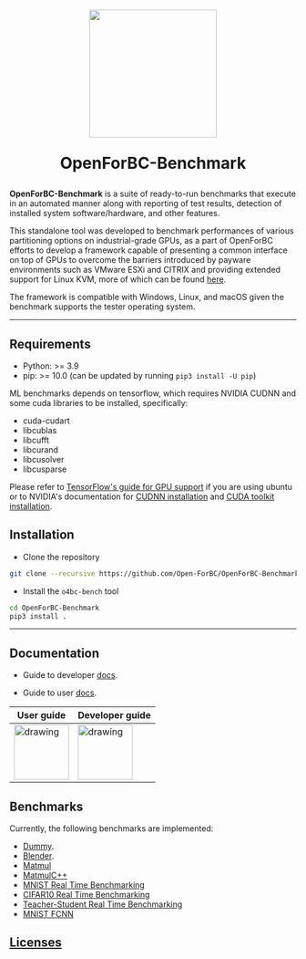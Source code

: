 <h1  align="center">

<img  src="https://i.imgur.com/l4DGFEw.png"  width="224px"/><br/>

<p>OpenForBC-Benchmark</p>

</h1>

**OpenForBC-Benchmark** is a suite of ready-to-run benchmarks that execute in an automated manner along with reporting of test results, detection of installed system software/hardware, and other features.

This standalone tool was developed to benchmark performances of various partitioning options on industrial-grade GPUs, as a part of OpenForBC efforts to develop a framework capable of presenting a common interface on top of GPUs to overcome the barriers introduced by payware environments such as VMware ESXi and CITRIX and providing extended support for Linux KVM, more of which can be found [here](https://hackmd.io/@gfronze/r1j6FIb9U).

The framework is compatible with Windows, Linux, and macOS given the benchmark supports the tester operating system.
___

## Requirements

-   Python: >= 3.9
-   pip: >= 10.0 (can be updated by running `pip3 install -U pip`)

ML benchmarks depends on tensorflow, which requires NVIDIA CUDNN and some cuda
libraries to be installed, specifically:

-   cuda-cudart
-   libcublas
-   libcufft
-   libcurand
-   libcusolver
-   libcusparse

Please refer to [TensorFlow's guide for GPU
support](https://www.tensorflow.org/install/gpu#linux_setup) if you are using
ubuntu or to NVIDIA's documentation for [CUDNN
installation](https://developer.nvidia.com/cudnn) and [CUDA toolkit
installation](https://docs.nvidia.com/cuda/cuda-installation-guide-linux/index.html).

## Installation

- Clone the repository

```bash
git clone --recursive https://github.com/Open-ForBC/OpenForBC-Benchmark.git
```

- Install the `o4bc-bench` tool

```bash
cd OpenForBC-Benchmark
pip3 install .
```

___

## Documentation

- Guide to developer [docs](docs/developer-guide.md).

- Guide to user [docs](docs/user-guide.md).


<div align="center">

| <center>User guide</center> | <center>Developer guide</center> |
| -------- | -------- |
| [<img src="https://svgshare.com/i/fxV.svg" alt="drawing" style="width:10vmin;"/>](docs/user-guide.md) | [<img src="https://svgshare.com/i/fy8.svg" alt="drawing" style="width:10vmin;"/>](docs/developer-guide.md) |

</div>




## Benchmarks

Currently, the following benchmarks are implemented:

- [Dummy](benchmarks/dummy_benchmark).
- [Blender](benchmarks/blender_benchmark).
- [Matmul](benchmarks/matmul_benchmark)
- [MatmulC++](benchmarks/matmulCpp_benchmark)
- [MNIST Real Time Benchmarking](benchmarks/MNIST_realtime_benchmark)
- [CIFAR10 Real Time Benchmarking](benchmarks/CIFAR_realtime_benchmark)
- [Teacher-Student Real Time Benchmarking](benchmarks/TeacherStudent_realtime_benchmark)
- [MNIST FCNN](benchmarks/MNIST_FCNeuralNetwork)



## [Licenses](LICENSE)
